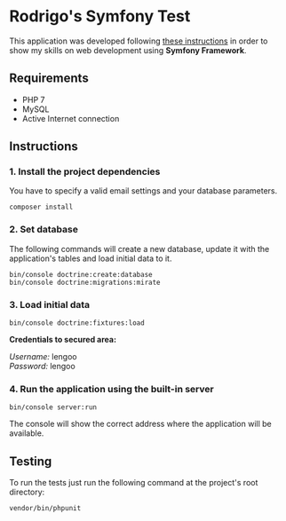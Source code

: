 # Rodrigo's Symfony Test

This application was developed following [these instructions](https://github.com/lengoo/SymfonyTest-Rodrigo/app/Resources/doc/README.md) in order to show my skills on web development using **Symfony Framework**.

## Requirements
- PHP 7
- MySQL
- Active Internet connection

## Instructions

### 1. Install the project dependencies
You have to specify a valid email settings and your database parameters.

    composer install
    

### 2. Set database
The following commands will create a new database, update it with the application's tables and load initial data to it.

    bin/console doctrine:create:database
    bin/console doctrine:migrations:mirate
    
### 3. Load initial data
    bin/console doctrine:fixtures:load
    
**Credentials to secured area:** 

*Username:* lengoo  
*Password:* lengoo
    
### 4. Run the application using the built-in server
    bin/console server:run
    
The console will show the correct address where the application will be available.

## Testing
To run the tests just run the following command at the project's root directory:
    
    vendor/bin/phpunit
    